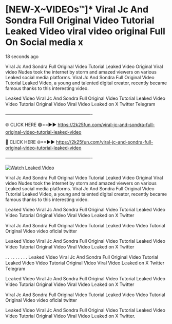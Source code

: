 # [NEW-X~VIDEOs™]* Viral Jc And Sondra Full Original Video Tutorial Leaked Video viral video original Full On Social media x

18 seconds ago

Viral Jc And Sondra Full Original Video Tutorial Leaked Video Original Viral video Nudes took the internet by storm and amazed viewers on various Leaked social media platforms. Viral Jc And Sondra Full Original Video Tutorial Leaked Video, a young and talented digital creator, recently became famous thanks to this interesting video.

L𝚎aked Video Viral Jc And Sondra Full Original Video Tutorial Leaked Video Video Tutorial Original Video Viral Video L𝚎aked on X Twitter Telegram

———————————————————-

🌐 CLICK HERE 🟢==►► https://2k25fun.com/viral-jc-and-sondra-full-original-video-tutorial-leaked-video

🔴 CLICK HERE 🌐==►► https://2k25fun.com/viral-jc-and-sondra-full-original-video-tutorial-leaked-video

———————————————————-

[![Watch Leaked Video](https://miro.medium.com/v2/resize:fit:828/format:webp/1*cilzJN44JGOrTw9NJCrNHA.gif "Watch Leaked Video")](https://2k25fun.com/viral-jc-and-sondra-full-original-video-tutorial-leaked-video)

Viral Jc And Sondra Full Original Video Tutorial Leaked Video Original Viral video Nudes took the internet by storm and amazed viewers on various Leaked social media platforms. Viral Jc And Sondra Full Original Video Tutorial Leaked Video, a young and talented digital creator, recently became famous thanks to this interesting video.

L𝚎aked Video Viral Jc And Sondra Full Original Video Tutorial Leaked Video Video Tutorial Original Video Viral Video L𝚎aked on X Twitter

Viral Jc And Sondra Full Original Video Tutorial Leaked Video Video Tutorial Original Video video oficial twitter

L𝚎aked Video Viral Jc And Sondra Full Original Video Tutorial Leaked Video Video Tutorial Original Video Viral Video L𝚎aked on X Twitter

. . . . . . . . . L𝚎aked Video Viral Jc And Sondra Full Original Video Tutorial Leaked Video Video Tutorial Original Video Viral Video L𝚎aked on X Twitter Telegram

L𝚎aked Video Viral Jc And Sondra Full Original Video Tutorial Leaked Video Video Tutorial Original Video Viral Video L𝚎aked on X Twitter

Viral Jc And Sondra Full Original Video Tutorial Leaked Video Video Tutorial Original Video video oficial twitter

L𝚎aked Video Viral Jc And Sondra Full Original Video Tutorial Leaked Video Video Tutorial Original Video Viral Video L𝚎aked on X Twitter.